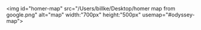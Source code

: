 <!DOCTYPE html>
<html>
<head>

<meta charset="utf-8">
<title>Homer</title>
<style>
  span {
    position: absolute;
    background-color: black;
    color: white;
    text-align: center;
    border: 1px solid pink;
  }
  area {
    background-color: pink;
  }
</style>

</head>

<body>

<img id="homer-map" src="/Users/billke/Desktop/homer map from google.png" alt="map" width:"700px" height:"500px" usemap="#odyssey-map"></img>
<!--http://stephanieerdman.weebly.com/uploads/3/8/0/5/38056149/_1413990441.png?250 https://katiereinig.weebly.com/uploads/6/6/9/4/6694742/8631123.jpg?639 -->
<map name="odyssey-map">
  <area id="p1" shape="rect" coords="600, 170, 700, 220" alt="circle" href="#texts" onmouseover="showTitle(); showDescription(); showStoryImg()"></area>
</map>


<div id="texts">
  <p id="title"></p>
  <p id="description"></p>
  <img id="storyImg"></img>
</div>

<script type = "text/javascript">
  var title = document.getElementById("title");
  var description = document.getElementById("description");
  var storyImg = document.getElementById("storyImg");
  var showTitle = function() {
    title.textContent = "Troy";
  };
  var showDescription = function() {
    description.textContent = "This is where it all started";
  };
  var showStoryImg = function() {
    storyImg.src = "/Users/billke/Desktop/homer map from google.png";
  };




</script>

</body>
</html>
